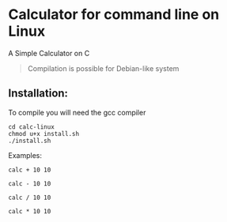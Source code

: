# Calculator for command line on Linux
A Simple Calculator on C

> Compilation is possible for Debian-like system

## Installation:
To compile you will need the gcc compiler

```
cd calc-linux
chmod u+x install.sh
./install.sh
```

Examples:
```
calc + 10 10
```
```
calc - 10 10
```
```
calc / 10 10
```
```
calc * 10 10
```
